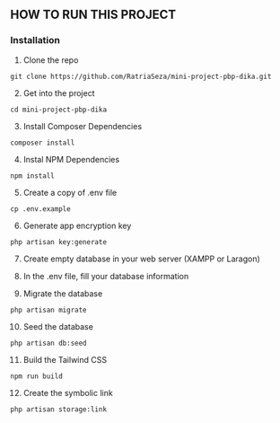 ## HOW TO RUN THIS PROJECT

### Installation

1. Clone the repo
```
git clone https://github.com/RatriaSeza/mini-project-pbp-dika.git
```

2. Get into the project
```
cd mini-project-pbp-dika
```

3. Install Composer Dependencies
```
composer install
```

4. Instal NPM Dependencies
```
npm install
```

5. Create a copy of .env file
```
cp .env.example
```

6. Generate app encryption key
```
php artisan key:generate
```

7. Create empty database in your web server (XAMPP or Laragon)

8. In the .env file, fill your database information

9. Migrate the database
```
php artisan migrate
```

10. Seed the database
```
php artisan db:seed
```

11. Build the Tailwind CSS
```
npm run build
```

12. Create the symbolic link
```
php artisan storage:link
```

